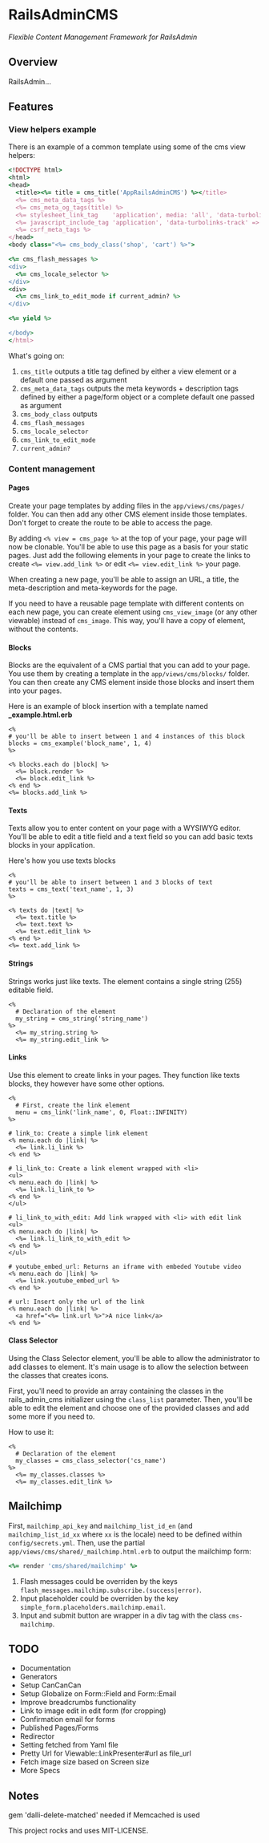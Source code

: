 # RailsAdminCMS

*Flexible Content Management Framework for RailsAdmin*

## Overview

RailsAdmin...

## Features

### View helpers example

There is an example of a common template using some of the cms view helpers:

```ruby
<!DOCTYPE html>
<html>
<head>
  <title><%= title = cms_title('AppRailsAdminCMS') %></title>
  <%= cms_meta_data_tags %>
  <%= cms_meta_og_tags(title) %>
  <%= stylesheet_link_tag    'application', media: 'all', 'data-turbolinks-track' => true %>
  <%= javascript_include_tag 'application', 'data-turbolinks-track' => true %>
  <%= csrf_meta_tags %>
</head>
<body class="<%= cms_body_class('shop', 'cart') %>">

<%= cms_flash_messages %>
<div>
  <%= cms_locale_selector %>
</div>
<div>
  <%= cms_link_to_edit_mode if current_admin? %>
</div>

<%= yield %>

</body>
</html>
```

What's going on:

1. `cms_title` outputs a title tag defined by either a view element or a default one passed as argument
1. `cms_meta_data_tags` outputs the meta keywords + description tags defined by either a page/form object or a complete default one passed as argument
1. `cms_body_class` outputs 
1. `cms_flash_messages`
1. `cms_locale_selector`
1. `cms_link_to_edit_mode`
1. `current_admin?`


### Content management

#### Pages

Create your page templates by adding files in the `app/views/cms/pages/` folder. You can then add any other CMS element inside those templates. Don't forget to create the route to be able to access the page.

By adding `<% view = cms_page %>` at the top of your page, your page will now be clonable. You'll be able to use this page as a basis for your static pages. Just add the following elements in your page to create the links to create `<%= view.add_link %>` or edit `<%= view.edit_link %>` your page.

When creating a new page, you'll be able to assign an URL, a title, the meta-description and meta-keywords for the page.

If you need to have a reusable page template with different contents on each new page, you can create element using `cms_view_image` (or any other viewable) instead of `cms_image`. This way, you'll have a copy of element, without the contents.

#### Blocks

Blocks are the equivalent of a CMS partial that you can add to your page. You use them by creating a template in the `app/views/cms/blocks/` folder. You can then create any CMS element inside those blocks and insert them into your pages.

Here is an example of block insertion with a template named **_example.html.erb**

```
<% 
# you'll be able to insert between 1 and 4 instances of this block
blocks = cms_example('block_name', 1, 4) 
%>

<% blocks.each do |block| %>
  <%= block.render %>
  <%= block.edit_link %>
<% end %>
<%= blocks.add_link %>

```

#### Texts

Texts allow you to enter content on your page with a WYSIWYG editor. You'll be able to edit a title field and a text field so you can add basic texts blocks in your application.

Here's how you use texts blocks

```
<% 
# you'll be able to insert between 1 and 3 blocks of text
texts = cms_text('text_name', 1, 3) 
%>

<% texts do |text| %>
  <%= text.title %>
  <%= text.text %>
  <%= text.edit_link %>
<% end %>
<%= text.add_link %>
```

#### Strings

Strings works just like texts. The element contains a single string (255) editable field.

```
<% 
  # Declaration of the element
  my_string = cms_string('string_name') 
%>
  <%= my_string.string %>
  <%= my_string.edit_link %>
```

#### Links

Use this element to create links in your pages. They function like texts blocks, they however have some other options.

```
<%
  # First, create the link element
  menu = cms_link('link_name', 0, Float::INFINITY)
%>
```
```
# link_to: Create a simple link element
<% menu.each do |link| %>
  <%= link.li_link %>
<% end %>
```
```
# li_link_to: Create a link element wrapped with <li>
<ul>
<% menu.each do |link| %>
  <%= link.li_link_to %>
<% end %>
</ul>
```
```
# li_link_to_with_edit: Add link wrapped with <li> with edit link
<ul>
<% menu.each do |link| %>
  <%= link.li_link_to_with_edit %>
<% end %>
</ul>
```
```
# youtube_embed_url: Returns an iframe with embeded Youtube video
<% menu.each do |link| %>
  <%= link.youtube_embed_url %>
<% end %>
```
```
# url: Insert only the url of the link
<% menu.each do |link| %>
  <a href="<%= link.url %>">A nice link</a>
<% end %>
```

#### Class Selector

Using the Class Selector element, you'll be able to allow the administrator to add classes to element. It's main usage is to allow the selection between the classes that creates icons.

First, you'll need to provide an array containing the classes in the rails_admin_cms initializer using the `class_list` parameter. Then, you'll be able to edit the element and choose one of the provided classes and add some more if you need to.

How to use it:

```
<% 
  # Declaration of the element
  my_classes = cms_class_selector('cs_name') 
%>
  <%= my_classes.classes %>
  <%= my_classes.edit_link %>
```


## Mailchimp

First, `mailchimp_api_key` and `mailchimp_list_id_en` (and `mailchimp_list_id_xx` where `xx` is the locale) need to be defined within `config/secrets.yml`.
Then, use the partial `app/views/cms/shared/_mailchimp.html.erb` to output the mailchimp form:

```ruby
<%= render 'cms/shared/mailchimp' %>
```

1. Flash messages could be overriden by the keys `flash_messages.mailchimp.subscribe.(success|error)`.
1. Input placeholder could be overriden by the key `simple_form.placeholders.mailchimp.email`. 
1. Input and submit button are wrapper in a div tag with the class `cms-mailchimp`. 

## TODO

* Documentation
* Generators
* Setup CanCanCan
* Setup Globalize on Form::Field and Form::Email
* Improve breadcrumbs functionality
* Link to image edit in edit form (for cropping)
* Confirmation email for forms
* Published Pages/Forms
* Redirector
* Setting fetched from Yaml file
* Pretty Url for Viewable::LinkPresenter#url as file_url
* Fetch image size based on Screen size
* More Specs

## Notes

gem 'dalli-delete-matched' needed if Memcached is used


This project rocks and uses MIT-LICENSE.
